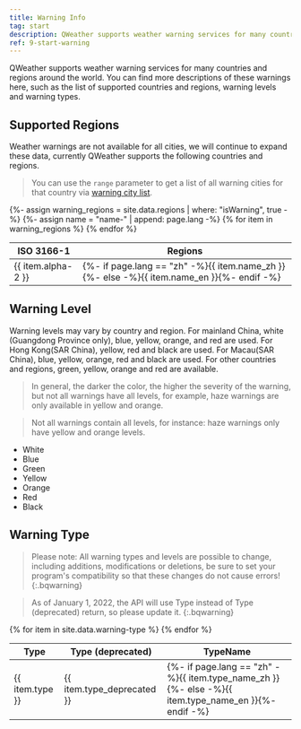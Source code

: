 ```yaml
---
title: Warning Info
tag: start
description: QWeather supports weather warning services for many countries and regions around the world. You can find more descriptions of these warnings here, such as the list of supported countries and regions, warning levels and warning types.
ref: 9-start-warning
---
```


QWeather supports weather warning services for many countries and regions around the world. You can find more descriptions of these warnings here, such as the list of supported countries and regions, warning levels and warning types.

## Supported Regions

Weather warnings are not available for all cities, we will continue to expand these data, currently QWeather supports the following countries and regions.

> You can use the `range` parameter to get a list of all warning cities for that country via [warning city list](/en/docs/api/warning/weather-warning-city-list/).

<table>
  <thead>
    <tr>
      <th>ISO 3166-1</th>
      <th>Regions</th>
    </tr>
  </thead>
  <tbody>
  {%- assign warning_regions = site.data.regions | where: "isWarning", true -%}
  {%- assign name = "name-" | append: page.lang -%}
  {% for item in warning_regions %}
    <tr>
      <td>{{ item.alpha-2  }}</td>
      <td>{%- if page.lang == "zh" -%}{{ item.name_zh  }}{%- else -%}{{ item.name_en  }}{%- endif -%}</td>
    </tr>
  {% endfor %}  
  </tbody>
</table>

## Warning Level

Warning levels may vary by country and region. For mainland China, white (Guangdong Province only), blue, yellow, orange, and red are used. For Hong Kong(SAR China), yellow, red and black are used. For Macau(SAR China), blue, yellow, orange, red and black are used. For other countries and regions, green, yellow, orange and red are available.

> In general, the darker the color, the higher the severity of the warning, but not all warnings have all levels, for example, haze warnings are only available in yellow and orange.

> Not all warnings contain all levels, for instance: haze warnings only have yellow and orange levels.

- White 
- Blue 
- Green 
- Yellow 
- Orange 
- Red
- Black

## Warning Type

> Please note: All warning types and levels are possible to change, including additions, modifications or deletions, be sure to set your program's compatibility so that these changes do not cause errors!
{:.bqwarning}

> As of January 1, 2022, the API will use Type instead of Type (deprecated) return, so please update it.
{:.bqwarning}

<table>
  <thead>
    <tr>
      <th>Type</th>
      <th>Type (deprecated)</th>
      <th>TypeName</th>
    </tr>
  </thead>
  <tbody>
  {% for item in site.data.warning-type %}
    <tr>
      <td>{{ item.type }}</td>
      <td>{{ item.type_deprecated }}</td>
      <td>{%- if page.lang == "zh" -%}{{ item.type_name_zh  }}{%- else -%}{{ item.type_name_en }}{%- endif -%}</td>
    </tr>
  {% endfor %}  
  </tbody>
</table>



